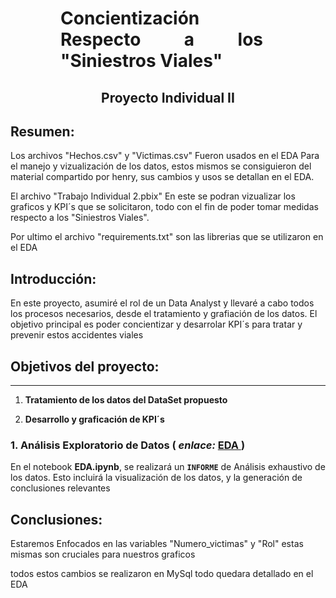 <h1 align='center' style="font-weight:light; text-align:justify; margin-left: 80px; margin-right: 100px;">
  Concientización Respecto a los "Siniestros Viales"
</h1>


<h2 align='center'>
  Proyecto Individual II
</h2>


## Resumen:

Los archivos "Hechos.csv" y "Victimas.csv" Fueron usados en el EDA Para el manejo y vizualización de los datos, estos mismos se consiguieron del material compartido por henry, sus cambios y usos se detallan en el EDA. 

El archivo "Trabajo Individual 2.pbix" En este se podran vizualizar los graficos y KPI´s que se solicitaron, todo con el fin de poder tomar medidas respecto a los "Siniestros Viales".

Por ultimo el archivo "requirements.txt" son las librerias que se utilizaron en el EDA


## Introducción:

En este proyecto, asumiré el rol de un Data Analyst y llevaré a cabo todos los procesos necesarios, desde el tratamiento y grafiación de los datos. El objetivo principal es poder concientizar y desarrolar KPI´s para tratar y prevenir estos accidentes viales

## Objetivos del proyecto:
---
1. **Tratamiento de los datos del DataSet propuesto**

2. **Desarrollo y graficación de KPI´s**

### 1. Análisis Exploratorio de Datos ( _enlace:_ [EDA ](https://github.com/AballayNicolas/Proyecto2/blob/master/EDA.ipynb))

En el notebook **EDA.ipynb**, se realizará un **`INFORME`** de Análisis exhaustivo de los datos. Esto incluirá la visualización de los datos,  y la generación de conclusiones relevantes

## Conclusiones:

Estaremos Enfocados en las variables "Numero_victimas" y "Rol" estas mismas son cruciales para nuestros graficos

todos estos cambios se realizaron en MySql todo quedara detallado en el EDA






